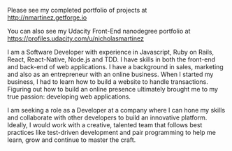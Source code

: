 Please see my completed portfolio of projects at http://nmartinez.getforge.io

You can also see my Udacity Front-End nanodegree portfolio at https://profiles.udacity.com/u/nicholasmartinez

I am a Software Developer with experience in Javascript, Ruby on Rails, React, React-Native, Node.js and TDD. I have skills in both the front-end and back-end of web applications. I have a background in sales, marketing and also as an entrepreneur with an online business. When I started my business, I had to learn how to build a website to handle transactions. Figuring out how to build an online presence ultimately brought me to my true passion: developing web applications.

I am seeking a role as a Developer at a company where I can hone my skills and collaborate with other developers to build an innovative platform. Ideally, I would work with a creative, talented team that follows best practices like test-driven development and pair programming to help me learn, grow and continue to master the craft.
